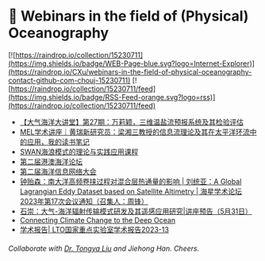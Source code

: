 # 🌊 Webinars in the field of (Physical) Oceanography

[![https://raindrop.io/collection/15230711](https://img.shields.io/badge/WEB-Page-blue.svg?logo=Internet-Explorer)](https://raindrop.io/CXu/webinars-in-the-field-of-physical-oceanography-contact-github-com-chouj-15230711) [![https://raindrop.io/collection/15230711/feed](https://img.shields.io/badge/RSS-Feed-orange.svg?logo=rss)](https://raindrop.io/collection/15230711/feed)

<!-- BLOG-POST-LIST:START -->
- [【大气海洋大讲堂】第27期：万莉颖，三维温盐流预报系统及其检验评估](https://mp.weixin.qq.com/s/rT8_myGX-7O70v9dmuWPwA)
- [MEL学术讲座｜黄瑞新研究员：梁湘三教授的信息流理论及其在太平洋环流中的应用，我的读书笔记](https://mp.weixin.qq.com/s/oVE0g9Dpgyc1IMjCgcPPdQ)
- [SWAN海浪模式的理论与实践应用课程](https://mp.weixin.qq.com/s/9SsRFnGq4REDOw-kvwwBcA)
- [第二届港澳海洋论坛](https://mp.weixin.qq.com/s/gr9DneVdE-ikJPYpk45n9A)
- [第二届海洋信息网络大会](https://mp.weixin.qq.com/s/ok2dsTpgBWskirIig_fmCg)
- [钟贻森：南大洋高频卷挟过程对混合层热通量的影响 | 刘统亚：A Global Lagrangian Eddy Dataset based on Satellite Altimetry | 海星学术论坛 2023年第17次会议通知（召集人：周锋）](https://mp.weixin.qq.com/s/FPl92qBsz70b4Hfq5MaQAQ)
- [石崇：大气-海洋辐射传输模式研发及其遥感应用研究|讲座预告（5月31日）](https://mp.weixin.qq.com/s/d5UMMTr20HCOCg0B4vh1YA)
- [Connecting Climate Change to the Deep Ocean](https://mp.weixin.qq.com/s/kEf7k8rtzsbbnBZdBJgssg)
- [学术报告| LTO国家重点实验室学术报告2023-13](https://mp.weixin.qq.com/s/suakW2Ub-D6ekw9R2sIVtQ)
<!-- BLOG-POST-LIST:END -->

###### Collaborate with [Dr. Tongya Liu](https://liutongya.github.io/) and Jiehong Han. Cheers.
